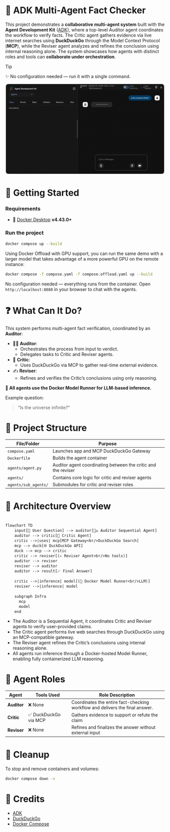 # 🧠 ADK Multi-Agent Fact Checker

This project demonstrates a **collaborative multi-agent system** built with the **Agent Development Kit** ([ADK]),
where a top-level Auditor agent coordinates the workflow to verify facts. The Critic agent gathers evidence
via live internet searches using **DuckDuckGo** through the Model Context Protocol (**MCP**), while the Reviser
agent analyzes and refines the conclusion using internal reasoning alone. The system showcases how agents
with distinct roles and tools can **collaborate under orchestration**.

> [!Tip]
> ✨ No configuration needed — run it with a single command.


<p align="center">
  <img src="demo.gif"
       alt="ADK Multi-Agent Fact Check Demo"
       width="500"
       style="border: 1px solid #ccc; border-radius: 8px;" />
</p>

# 🚀 Getting Started

### Requirements

- 🐳 [Docker Desktop] **v4.43.0+**

### Run the project


```sh
docker compose up --build
```

Using Docker Offload with GPU support, you can run the same demo with a larger model that takes advantage of a more powerful GPU on the remote instance:
```sh
docker compose -f compose.yaml -f compose.offload.yaml up --build
```


No configuration needed — everything runs from the container. Open `http://localhost:8080` in your browser to
chat with the agents.


# ❓ What Can It Do?

This system performs multi-agent fact verification, coordinated by an **Auditor**:

- 🧑‍⚖️ **Auditor**:
  - Orchestrates the process from input to verdict.
  - Delegates tasks to Critic and Reviser agents.
- 🧠 **Critic**:
	- Uses DuckDuckGo via MCP to gather real-time external evidence.
-	✍️ **Reviser**:
	- Refines and verifies the Critic’s conclusions using only reasoning.

**🧠 All agents use the Docker Model Runner for LLM-based inference.**

Example question:

> “Is the universe infinite?"

# 🧱 Project Structure

| **File/Folder**      | **Purpose**                                                   |
| -------------------- | ------------------------------------------------------------- |
| `compose.yaml`       | Launches app and MCP DuckDuckGo Gateway                       |
| `Dockerfile`         | Builds the agent container                                    |
| `agents/agent.py`    | Auditor agent coordinating between the critic and the reviser |
| `agents/`            | Contains core logic for critic and reviser agents             |
| `agents/sub_agents/` | Submodules for critic and reviser roles                       |


# 🔧 Architecture Overview

```mermaid

flowchart TD
    input[📝 User Question] --> auditor[🧑‍⚖️ Auditor Sequential Agent]
    auditor --> critic[🧠 Critic Agent]
    critic -->|uses| mcp[MCP Gateway<br/>DuckDuckGo Search]
    mcp --> duck[🌐 DuckDuckGo API]
    duck --> mcp --> critic
    critic --> reviser[(✍️ Reviser Agent<br/>No tools)]
    auditor --> reviser
    reviser --> auditor
    auditor --> result[✅ Final Answer]

    critic -->|inference| model[(🧠 Docker Model Runner<br/>LLM)]
    reviser -->|inference| model

    subgraph Infra
      mcp
      model
    end

```

- The Auditor is a Sequential Agent, it coordinates Critic and Reviser agents to verify user-provided claims.
- The Critic agent performs live web searches through DuckDuckGo using an MCP-compatible gateway.
- The Reviser agent refines the Critic’s conclusions using internal reasoning alone.
- All agents run inference through a Docker-hosted Model Runner, enabling fully containerized LLM reasoning.

# 🤝 Agent Roles

| **Agent**   | **Tools Used**        | **Role Description**                                                         |
| ----------- | --------------------- | ---------------------------------------------------------------------------- |
| **Auditor** | ❌ None               | Coordinates the entire fact-checking workflow and delivers the final answer. |
| **Critic**  | ✅ DuckDuckGo via MCP | Gathers evidence to support or refute the claim                              |
| **Reviser** | ❌ None               | Refines and finalizes the answer without external input                      |


# 🧹 Cleanup

To stop and remove containers and volumes:

```sh
docker compose down -v
```


# 📎 Credits
- [ADK]
- [DuckDuckGo]
- [Docker Compose]


[ADK]: https://google.github.io/adk-docs/
[DuckDuckGo]: https://duckduckgo.com
[Docker Compose]: https://github.com/docker/compose
[Docker Desktop]: https://www.docker.com/products/docker-desktop/
